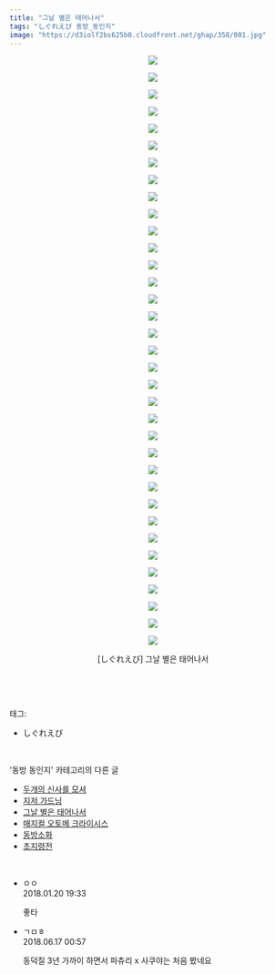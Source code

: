 ```yaml
---
title: "그날 별은 태어나서"
tags: "しぐれえび 동방_동인지"
image: "https://d3iolf2bs625b0.cloudfront.net/ghap/358/001.jpg"
---
```

<div class="article">
<p style="text-align: center; clear: none; float: none;"><img src="{{ site.imgserver3 }}/ghap/358/001.jpg"/></p>
<p style="text-align: center; clear: none; float: none;"><img src="{{ site.imgserver3 }}/ghap/358/002.jpg"/></p>
<p style="text-align: center; clear: none; float: none;"><img src="{{ site.imgserver3 }}/ghap/358/003.jpg"/></p>
<p style="text-align: center; clear: none; float: none;"><img src="{{ site.imgserver3 }}/ghap/358/004.jpg"/></p>
<p style="text-align: center; clear: none; float: none;"><img src="{{ site.imgserver3 }}/ghap/358/005.jpg"/></p>
<p style="text-align: center; clear: none; float: none;"><img src="{{ site.imgserver3 }}/ghap/358/006.jpg"/></p>
<p style="text-align: center; clear: none; float: none;"><img src="{{ site.imgserver3 }}/ghap/358/007.jpg"/></p>
<p style="text-align: center; clear: none; float: none;"><img src="{{ site.imgserver3 }}/ghap/358/008.jpg"/></p>
<p style="text-align: center; clear: none; float: none;"><img src="{{ site.imgserver3 }}/ghap/358/009.jpg"/></p>
<p style="text-align: center; clear: none; float: none;"><img src="{{ site.imgserver3 }}/ghap/358/010.jpg"/></p>
<p style="text-align: center; clear: none; float: none;"><img src="{{ site.imgserver3 }}/ghap/358/011.jpg"/></p>
<p style="text-align: center; clear: none; float: none;"><img src="{{ site.imgserver3 }}/ghap/358/012.jpg"/></p>
<p style="text-align: center; clear: none; float: none;"><img src="{{ site.imgserver3 }}/ghap/358/013.jpg"/></p>
<p style="text-align: center; clear: none; float: none;"><img src="{{ site.imgserver3 }}/ghap/358/014.jpg"/></p>
<p style="text-align: center; clear: none; float: none;"><img src="{{ site.imgserver3 }}/ghap/358/015.jpg"/></p>
<p style="text-align: center; clear: none; float: none;"><img src="{{ site.imgserver3 }}/ghap/358/016.jpg"/></p>
<p style="text-align: center; clear: none; float: none;"><img src="{{ site.imgserver3 }}/ghap/358/017.jpg"/></p>
<p style="text-align: center; clear: none; float: none;"><img src="{{ site.imgserver3 }}/ghap/358/018.jpg"/></p>
<p style="text-align: center; clear: none; float: none;"><img src="{{ site.imgserver3 }}/ghap/358/019.jpg"/></p>
<p style="text-align: center; clear: none; float: none;"><img src="{{ site.imgserver3 }}/ghap/358/020.jpg"/></p>
<p style="text-align: center; clear: none; float: none;"><img src="{{ site.imgserver3 }}/ghap/358/021.jpg"/></p>
<p style="text-align: center; clear: none; float: none;"><img src="{{ site.imgserver3 }}/ghap/358/022.jpg"/></p>
<p style="text-align: center; clear: none; float: none;"><img src="{{ site.imgserver3 }}/ghap/358/023.jpg"/></p>
<p style="text-align: center; clear: none; float: none;"><img src="{{ site.imgserver3 }}/ghap/358/024.jpg"/></p>
<p style="text-align: center; clear: none; float: none;"><img src="{{ site.imgserver3 }}/ghap/358/025.jpg"/></p>
<p style="text-align: center; clear: none; float: none;"><img src="{{ site.imgserver3 }}/ghap/358/026.jpg"/></p>
<p style="text-align: center; clear: none; float: none;"><img src="{{ site.imgserver3 }}/ghap/358/027.jpg"/></p>
<p style="text-align: center; clear: none; float: none;"><img src="{{ site.imgserver3 }}/ghap/358/028.jpg"/></p>
<p style="text-align: center; clear: none; float: none;"><img src="{{ site.imgserver3 }}/ghap/358/029.jpg"/></p>
<p style="text-align: center; clear: none; float: none;"><img src="{{ site.imgserver3 }}/ghap/358/030.jpg"/></p>
<p style="text-align: center; clear: none; float: none;"><img src="{{ site.imgserver3 }}/ghap/358/031.jpg"/></p>
<p style="text-align: center; clear: none; float: none;"><img src="{{ site.imgserver3 }}/ghap/358/032.jpg"/></p>
<p style="text-align: center; clear: none; float: none;"><img src="{{ site.imgserver3 }}/ghap/358/033.jpg"/></p>
<p style="text-align: center; clear: none; float: none;"><img src="{{ site.imgserver3 }}/ghap/358/034.jpg"/></p>
<p style="text-align: center; clear: none; float: none;"><img src="{{ site.imgserver3 }}/ghap/358/035.jpg"/></p>
<p style="text-align: center; clear: none; float: none;">[しぐれえび] 그날 별은 태어나서</p>
<p><br/></p>
</div><br/>
<div class="tagTrail">
<p>태그: </p>
<ul>
<li>しぐれえび</li>
</ul>
</div><br/>
<div class="another">
<p>'동방 동인지' 카테고리의 다른 글</p>
<ul>
<li><a href="/ghap_360">두개의 신사를 모셔</a></li>
<li><a href="/ghap_359">지저 가드닝</a></li>
<li><a href="/ghap_358">그날 별은 태어나서</a></li>
<li><a href="/ghap_357">매지컬 오토메 크라이시스</a></li>
<li><a href="/ghap_356">동방소화</a></li>
<li><a href="/ghap_354">초지령전</a></li>
</ul>
</div><br/>
<div class="cb_module cb_fluid">
<div class="cb_wrt cb_profile">
<div class="comment">
<ul>
<li class="cb_thumb_off" id="comment15178744">
<div class="cb_comment_area">
<div class="cb_info_area">
<div class="cb_section">
<span class="cb_nick_name">ㅇㅇ</span>
</div>
<div class="cb_section">
<span class="cb_date">2018.01.20 19:33 </span>
</div>
</div>
<div class="cb_dsc_comment">
<p class="cb_dsc">
											좋타
										</p>
</div>
</div></li>
<li class="cb_thumb_off" id="comment15271678">
<div class="cb_comment_area">
<div class="cb_info_area">
<div class="cb_section">
<span class="cb_nick_name">ㄱㅁㅎ</span>
</div>
<div class="cb_section">
<span class="cb_date">2018.06.17 00:57 </span>
</div>
</div>
<div class="cb_dsc_comment">
<p class="cb_dsc">
											동덕질 3년 가까이 하면서 파츄리 x 사쿠야는 처음 봤네요
										</p>
</div>
</div></li>
</ul>
</div>
</div><!-- commentList close -->
</div><br/>
